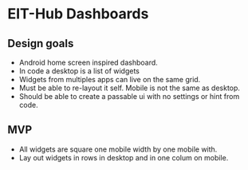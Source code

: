 EIT-Hub Dashboards
===========

Design goals
---
* Android home screen inspired dashboard.
* In code a desktop is a list of widgets
* Widgets from multiples apps can live on the same grid.
* Must be able to re-layout it self. Mobile is not the same as desktop.
* Should be able to create a passable ui with no settings or hint from code.


MVP
---
* All widgets are square one mobile width by one mobile with.
* Lay out widgets in rows in desktop and in one colum on mobile.